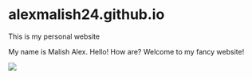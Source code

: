 # alexmalish24.github.io
This is my personal website

My name is Malish Alex. Hello! How are? Welcome to my fancy website!

![](https://i.gifer.com/embedded/download/4j.gif)
